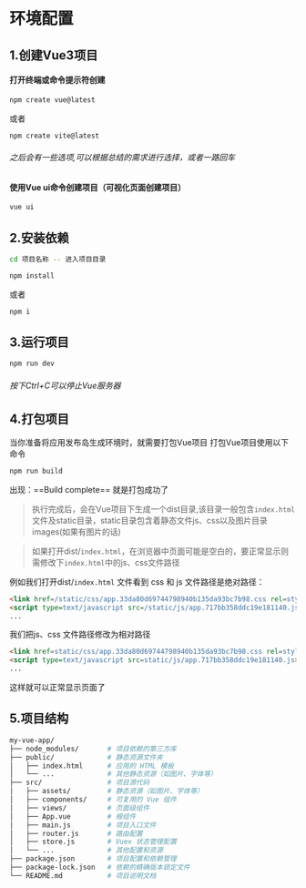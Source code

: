# 环境配置

## 1.创建Vue3项目
#### 打开终端或命令提示符创建
```bash
npm create vue@latest
```
或者 
```bash
npm create vite@latest
```

###### 之后会有一些选项,可以根据总结的需求进行选择，或者一路回车

#### 使用Vue ui命令创建项目（可视化页面创建项目）
```bash
vue ui
```
## 2.安装依赖

```bash
cd 项目名称 -- 进入项目目录
```
```bash
npm install 
```
或者
```bash
npm i
```

## 3.运行项目
```bash
npm run dev
```
###### 按下Ctrl+C可以停止Vue服务器

## 4.打包项目
当你准备将应用发布岛生成环境时，就需要打包Vue项目
打包Vue项目使用以下命令
```bash
npm run build
```
出现：==Build complete== 就是打包成功了
>执行完成后，会在Vue项目下生成一个dist目录,该目录一般包含`index.html`文件及static目录，static目录包含着静态文件js、css以及图片目录images(如果有图片的话)

> 如果打开dist/`index.html`，在浏览器中页面可能是空白的，要正常显示则需修改下`index.html`中的js、css文件路径

例如我们打开dist/`index.html` 文件看到 css 和 js 文件路径是绝对路径：
``` html
<link href=/static/css/app.33da80d69744798940b135da93bc7b98.css rel=stylesheet>
<script type=text/javascript src=/static/js/app.717bb358ddc19e181140.js></script>
...
```
我们把js、css 文件路径修改为相对路径
```html
<link href=static/css/app.33da80d69744798940b135da93bc7b98.css rel=stylesheet>
<script type=text/javascript src=static/js/app.717bb358ddc19e181140.js></script>
...
```
这样就可以正常显示页面了

## 5.项目结构
``` bash
my-vue-app/
├── node_modules/       # 项目依赖的第三方库
├── public/             # 静态资源文件夹
│   ├── index.html      # 应用的 HTML 模板
│   └── ...             # 其他静态资源（如图片、字体等）
├── src/                # 项目源代码
│   ├── assets/         # 静态资源（如图片、字体等）
│   ├── components/     # 可复用的 Vue 组件
│   ├── views/          # 页面级组件
│   ├── App.vue         # 根组件
│   ├── main.js         # 项目入口文件
│   ├── router.js       # 路由配置
│   ├── store.js        # Vuex 状态管理配置
│   └── ...             # 其他配置和资源
├── package.json        # 项目配置和依赖管理
├── package-lock.json   # 依赖的精确版本锁定文件
└── README.md           # 项目说明文档

```
